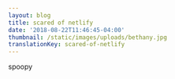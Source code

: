```yaml
---
layout: blog
title: scared of netlify
date: '2018-08-22T11:46:45-04:00'
thumbnail: /static/images/uploads/bethany.jpg
translationKey: scared-of-netlify
---
```

spoopy
